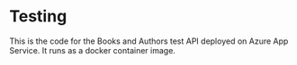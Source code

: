 # Testing

This is the code for the Books and Authors test API deployed on Azure App Service. It runs as a docker container image.
